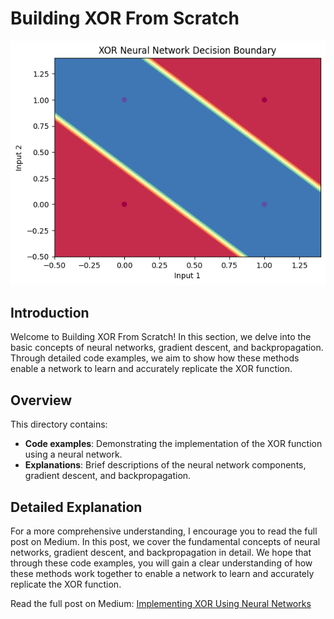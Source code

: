 # Building XOR From Scratch

![structure](images/result.png)

## Introduction

Welcome to Building XOR From Scratch! In this section, we delve into the basic concepts of neural networks, gradient descent, and backpropagation. Through detailed code examples, we aim to show how these methods enable a network to learn and accurately replicate the XOR function.

## Overview

This directory contains:
- **Code examples**: Demonstrating the implementation of the XOR function using a neural network.
- **Explanations**: Brief descriptions of the neural network components, gradient descent, and backpropagation.

## Detailed Explanation

For a more comprehensive understanding, I encourage you to read the full post on Medium. In this post, we cover the fundamental concepts of neural networks, gradient descent, and backpropagation in detail. We hope that through these code examples, you will gain a clear understanding of how these methods work together to enable a network to learn and accurately replicate the XOR function.

Read the full post on Medium: [Implementing XOR Using Neural Networks](https://medium.com/@derek246810/building-an-xor-neural-network-from-scratch-learn-from-the-basics-63a2a22495ae)